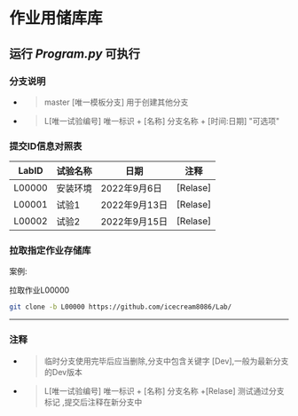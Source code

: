 # 作业用储库库

## 运行 *Program.py* 可执行

### 分支说明

- > master [唯一模板分支] 用于创建其他分支
  >
- > L[唯一试验编号] 唯一标识 + [名称] 分支名称 + [时间:日期] "可选项"
  >

### 提交ID信息对照表

| LabID  | 试验名称 | 日期          | 注释     |
| ------ | -------- | ------------- | -------- |
| L00000 | 安装环境 | 2022年9月6日  | [Relase] |
| L00001 | 试验1    | 2022年9月13日 | [Relase] |
| L00002 | 试验2    | 2022年9月15日 | [Relase] |

### 拉取指定作业存储库

案例:

拉取作业L00000

```bash
git clone -b L00000 https://github.com/icecream8086/Lab/
```

---

### 注释

- > 临时分支使用完毕后应当删除,分支中包含关键字 [Dev],一般为最新分支的Dev版本
  >
- > L[唯一试验编号] 唯一标识 + [名称] 分支名称 +[Relase] 测试通过分支标记 ,提交后注释在新分支中
  >
